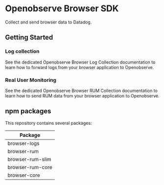 # Openobserve Browser SDK

Collect and send browser data to Datadog.

## Getting Started

### Log collection

See the dedicated Openobserve Browser Log Collection documentation to learn how to forward logs from your browser application to Openobserve.

### Real User Monitoring

See the dedicated Openobserve Browser RUM Collection documentation to learn how to send RUM data from your browser application to Openobserve.

## npm packages

This repository contains several packages:

| Package          
| ---------------- 
| browser-logs     
| browser-rum      
| browser-rum-slim 
| browser-rum-core 
| browser-core     
